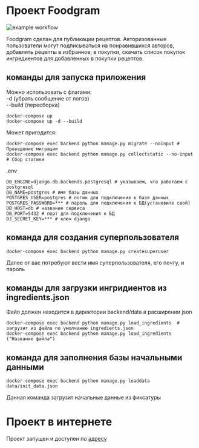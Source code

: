 # Проект Foodgram
![example workflow](https://github.com/NIK-TIGER-BILL/foodgram-project-react/actions/workflows/foodgram_workflow.yml/badge.svg)  

Foodgram сделан для публикации рецептов. Авторизованные пользователи
могут подписываться на понравившихся авторов, добавлять рецепты в избранное,
в покупки, скачать список покупок ингредиентов для добавленных в покупки
рецептов.

## команды для запуска приложения
Можно использовать с флагами:  
-d (убрать сообщение от логов)  
--build (пересборка)
```
docker-compose up
docker-compose up -d --build
```
Может пригодится:
```
docker-compose exec backend python manage.py migrate --noinput # Проведение миграции
docker-compose exec backend python manage.py collectstatic --no-input  # Сбор статики
```
.env
```
DB_ENGINE=django.db.backends.postgresql # указываем, что работаем с postgresql
DB_NAME=postgres # имя базы данных
POSTGRES_USER=postgres # логин для подключения к базе данных
POSTGRES_PASSWORD=*** # пароль для подключения к БД(установите свой)
DB_HOST=db # название сервиса
DB_PORT=5432 # порт для подключения к БД
DJ_SECRET_KEY=*** # ключ django
```
## команда для создания суперпользователя
```
docker-compose exec backend python manage.py createsuperuser
```
Далее от вас потребуют вести имя суперпользователя, его почту, и пароль

## команды для загрузки ингридиентов из ingredients.json
Файл должен находится в директории backend/data в расширении json

```
docker-compose exec backend python manage.py load_ingredients  # загрузит из файла по умолчанию ingredients.json
docker-compose exec backend python manage.py load_ingredients ("Название файла")
```

## команда для заполнения базы начальными данными
```
docker-compose exec backend python manage.py loaddata data/init_data.json 
```
Данная команда загрузит начальные данные из фиксатуры

# Проект в интернете
Проект запущен и доступен по [адресу](http://62.84.113.196)
